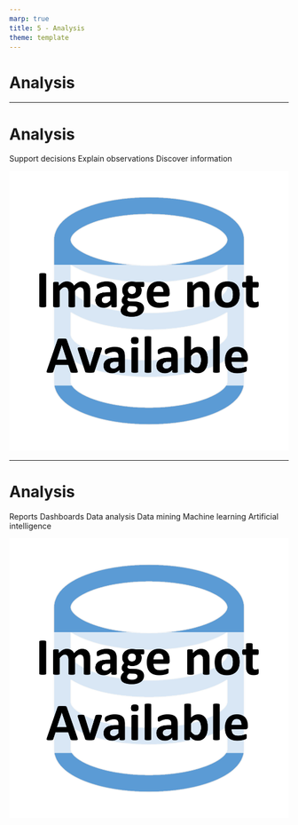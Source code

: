 ```yaml
---
marp: true
title: 5 - Analysis
theme: template
---
```


<!-- _class: title-only -->

# Analysis

---

<!-- _class: title-two-content-left-center -->

# Analysis

Support decisions
Explain observations
Discover information

![image An icon of a magnifying glass with a bar chart in the center of the circle of glass, in a minimalist style](images/placeholder.png)

---

<!-- _class: title-two-content-left-center -->

# Analysis

Reports
Dashboards
Data analysis
Data mining
Machine learning
Artificial intelligence

![image An icon of a magnifying glass with a bar chart in the center of the circle of glass, in a minimalist style](images/placeholder.png)


